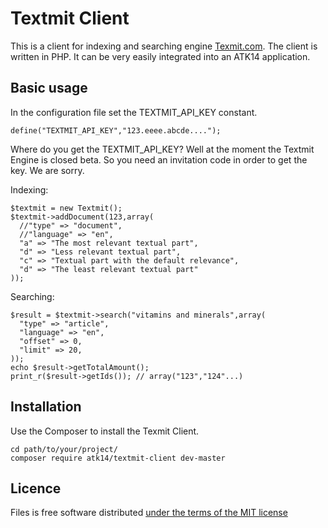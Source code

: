Textmit Client
==============

This is a client for indexing and searching engine [Texmit.com](http://www.textmit.com/). The client is written in PHP. It can be very easily integrated into an ATK14 application. 

Basic usage
-----------

In the configuration file set the TEXTMIT_API_KEY constant.

    define("TEXTMIT_API_KEY","123.eeee.abcde....");

Where do you get the TEXTMIT_API_KEY? Well at the moment the Textmit Engine is closed beta. So you need an invitation code in order to get the key. We are sorry.

Indexing:

    $textmit = new Textmit();
    $textmit->addDocument(123,array(
      //"type" => "document",
      //"language" => "en",
      "a" => "The most relevant textual part",
      "d" => "Less relevant textual part",
      "c" => "Textual part with the default relevance",
      "d" => "The least relevant textual part"
    ));

Searching:

    $result = $textmit->search("vitamins and minerals",array(
      "type" => "article",
      "language" => "en",
      "offset" => 0,
      "limit" => 20,
    ));
    echo $result->getTotalAmount();
    print_r($result->getIds()); // array("123","124"...)

Installation
------------

Use the Composer to install the Texmit Client.

    cd path/to/your/project/
    composer require atk14/textmit-client dev-master

Licence
-------

Files is free software distributed [under the terms of the MIT license](http://www.opensource.org/licenses/mit-license)
